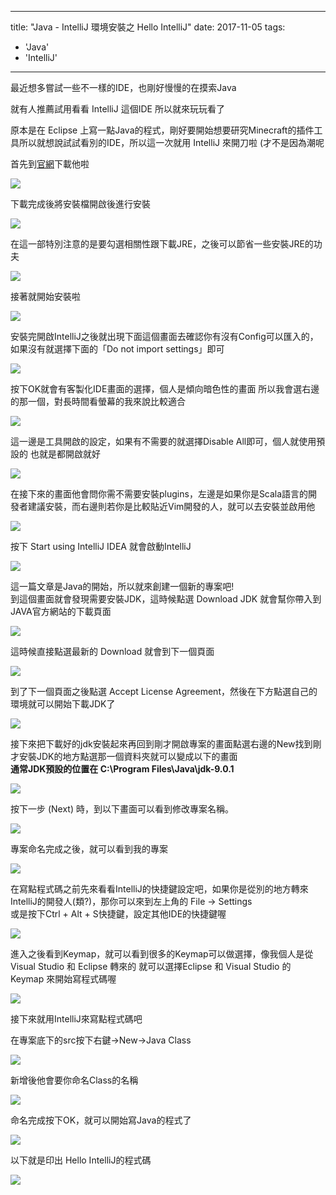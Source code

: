 
---
title: "Java - IntelliJ 環境安裝之 Hello IntelliJ"
date: 2017-11-05
tags: 
  - 'Java'
  - 'IntelliJ'
---

最近想多嘗試一些不一樣的IDE，也剛好慢慢的在摸索Java

就有人推薦試用看看 IntelliJ 這個IDE 所以就來玩玩看了

原本是在 Eclipse 上寫一點Java的程式，剛好要開始想要研究Minecraft的插件工具所以就想說試試看別的IDE，所以這一次就用 IntelliJ 來開刀啦 (才不是因為潮呢

首先到[官網](https://www.jetbrains.com/idea/download/#section=windows)下載他啦

![](/img/2017-130734/1509854991_16649.png)

下載完成後將安裝檔開啟後進行安裝

![](/img/2017-130734/1509855478_45661.png)

在這一部特別注意的是要勾選相關性跟下載JRE，之後可以節省一些安裝JRE的功夫

![](/img/2017-130734/1509855554_33855.png)

接著就開始安裝啦

![](/img/2017-130734/1509855590_47356.png)

安裝完開啟IntelliJ之後就出現下面這個畫面去確認你有沒有Config可以匯入的，如果沒有就選擇下面的「Do not import settings」即可

![](/img/2017-130734/1509855826_04976.png)

按下OK就會有客製化IDE畫面的選擇，個人是傾向暗色性的畫面 所以我會選右邊的那一個，對長時間看螢幕的我來說比較適合

![](/img/2017-130734/1509855877_79653.png)

這一邊是工具開啟的設定，如果有不需要的就選擇Disable All即可，個人就使用預設的 也就是都開啟就好

![](/img/2017-130734/1509855942_717.png)

在接下來的畫面他會問你需不需要安裝plugins，左邊是如果你是Scala語言的開發者建議安裝，而右邊則若你是比較貼近Vim開發的人，就可以去安裝並啟用他

![](/img/2017-130734/1509855986_04237.png)

按下 Start using IntelliJ IDEA 就會啟動IntelliJ

![](/img/2017-130734/1509856084_48205.png)

這一篇文章是Java的開始，所以就來創建一個新的專案吧!  
到這個畫面就會發現需要安裝JDK，這時候點選 Download JDK 就會幫你帶入到JAVA官方網站的下載頁面

![](/img/2017-130734/1509856172_14828.png)

這時候直接點選最新的 Download 就會到下一個頁面

![](/img/2017-130734/1509856346_35806.png)

到了下一個頁面之後點選 Accept License Agreement，然後在下方點選自己的環境就可以開始下載JDK了

![](/img/2017-130734/1509856435_5527.png)

接下來把下載好的jdk安裝起來再回到剛才開啟專案的畫面點選右邊的New找到剛才安裝JDK的地方點選那一個資料夾就可以變成以下的畫面  
**通常JDK預設的位置在 C:\\Program Files\\Java\\jdk-9.0.1**

![](/img/2017-130734/1509856904_47665.png)

按下一步 (Next) 時，到以下畫面可以看到修改專案名稱。

![](/img/2017-130734/1509857163_77996.png)

專案命名完成之後，就可以看到我的專案

![](/img/2017-130734/1509857413_89581.png)

在寫點程式碼之前先來看看IntelliJ的快捷鍵設定吧，如果你是從別的地方轉來IntelliJ的開發人(類?)，那你可以來到左上角的 File -> Settings  
或是按下Ctrl + Alt + S快捷鍵，設定其他IDE的快捷鍵喔

![](/img/2017-130734/1509858200_16348.png)

進入之後看到Keymap，就可以看到很多的Keymap可以做選擇，像我個人是從 Visual Studio 和 Eclipse 轉來的 就可以選擇Eclipse 和 Visual Studio 的 Keymap 來開始寫程式碼喔  
  
![](/img/2017-130734/1509858275_38673.png)

接下來就用IntelliJ來寫點程式碼吧

在專案底下的src按下右鍵->New->Java Class

![](/img/2017-130734/1509857440_38574.png)

新增後他會要你命名Class的名稱

![](/img/2017-130734/1509857461_90091.png)

命名完成按下OK，就可以開始寫Java的程式了

![](/img/2017-130734/1509857493_656.png)

以下就是印出 Hello IntelliJ的程式碼

![](/img/2017-130734/1509857700_76821.png)